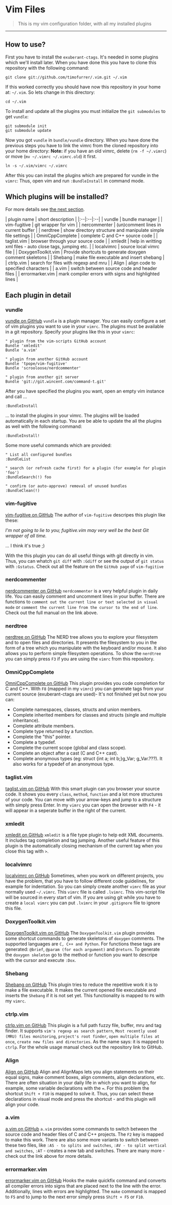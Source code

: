 # Vim Files
> This is my vim configuration folder, with all my installed plugins

***

## How to use?

First you have to install the `exuberant-ctags`. It's needed in some plugins which we'll install later.
When you have done this you have to clone this repository with the following command:

    git clone git://github.com/timofurrer/.vim.git ~/.vim

If this worked correctly you should have now this repository in your home at: `~/.vim`.
So lets change in this directory:

    cd ~/.vim

To install and update all the plugins you must initialize the `git submodules` to get `vundle`:

    git submodule init
    git submodule update

Now you got `vundle` in `bundle/vundle` directory.
When you have done the previous steps you have to link the vimrc from the cloned repository into your home directory:
**Note:** if you have an old vimrc, delete (`rm -f ~/.vimrc`) or move (`mv ~/.vimrc ~/.vimrc.old`) it first.

    ln -s ~/.vim/vimrc ~/.vimrc

After this you can install the plugins which are prepared for vundle in the `vimrc`:
Thus, open vim and run `:BundleInstall` in command mode.

## Which plugins will be installed?

For more details see [the next section](https://github.com/timofurrer/.vim#each-plugin-in-detail).

| plugin name | short description |
|:--|:--|:--|
| vundle | bundle manager |
| vim-fugitive | git wrapper for vim |
| nercommenter | (un)comment lines in current buffer |
| nerdtree | show directory structure and manipulate simple file settings |
| OmniCppComplete | complete C and C++ source code |
| taglist.vim | browser through your source code |
| xmledit | help in writting xml files - auto close tags, jumping etc. |
| localvimrc | source local vimrc file |
| DoxygenToolkit.vim | Provide shortcuts to generate doxygen comment skeletons |
| Shebang | make file executable and insert shebang |
| ctrlp.vim | search for files with regexp and mru |
| Align | align code to specified characters |
| a.vim | switch between source code and header files |
| errormarker.vim | mark compiler errors with signs and highlighted lines |

## Each plugin in detail

### vundle
[vundle on GitHub](https://github.com/gmarik/vundle)
`vundle` is a plugin manager. You can easily configure a set of vim plugins you want to use in your `vimrc`.
The plugins must be available in a git repository.
Specify your plugins like this in your `vimrc`:

```VimL
" plugin from the vim-scripts GitHub account
Bundle 'xmledit'
Bundle 'a.vim'

" plugin from another GitHub account
Bundle 'tpope/vim-fugitive'
Bundle 'scrooloose/nerdcommenter'

" plugin from another git server
Bundle 'git://git.wincent.com/command-t.git'
```

After you have specified the plugins you want, open an empty vim instance and call ...

```VimL
:BundleInstall
```

... to install the plugins in your vimrc. The plugins will be loaded automatically in each startup.
You are be able to update the all the plugins as well with the following command:

```VimL
:BundleInstall!
```

Some more useful commands which are provided:

```VimL
" List all configured bundles
:BundleList

" search (or refresh cache first) for a plugin (for example for plugin 'foo')
:BundleSearch(!) foo

" confirm (or auto-approve) removal of unused bundles
:BundleClean(!)
```

### vim-fugitive
[vim-fugitive on GitHub](https://github.com/tpope/vim-fugitive)
The author of `vim-fugitive` descripes this plugin like these:

*I'm not going to lie to you; fugitive.vim may very well be the best Git wrapper of all time.*

... I think it's true ;)

With the this plugin you can do all useful things with git directly in vim. Thus, you can whatch `git diff` with `:Gdiff` or see the output of `git status` with `:Gstatus`.
Check out all the feature on the `GitHub page` of `vim-fugitive`

### nerdcommenter
[nerdcommenter on GitHub](https://github.com/scrooloose/nerdcommenter)
`nerdcommenter` is a very helpful plugin in daily life. You can easily comment and uncomment lines in your buffer. There are functions
to `comment out the current line or text selected in visual mode` or `comment the current line from the cursor to the end of line`.
Check out the full manual on the link above.

### nerdtree
[nerdtree on GitHub](https://github.com/scrooloose/nerdtree)
The NERD tree allows you to explore your filesystem and to open files and directories. It presents the filesystem to you in the form of a tree which you manipulate with the keyboard and/or mouse. It also allows you to perform simple filesystem operations.
To show the `nerdtree` you can simply press `F3` if you are using the `vimrc` from this repository.

### OmniCppComplete
[OmniCppComplete on GitHub](https://github.com/vim-scripts/OmniCppComplete)
This plugin provides you code completion for C and C++. With `F8` (mapped in my `vimrc`) you can generate tags from your current source (exuberant-ctags are used)-
It's not finished yet but now you can:
- Complete namespaces, classes, structs and union members.
- Complete inherited members for classes and structs (single and multiple inheritance).
- Complete attribute members.
- Complete type returned by a function.
- Complete the "this" pointer.
- Complete a typedef.
- Complete the current scope (global and class scope).
- Complete an object after a cast (C and C++ cast).
- Complete anonymous types (eg: struct {int a; int b;}g_Var; g_Var.???). It also works for a typedef of an anonymous type.

### taglist.vim
[taglist.vim on GitHub](https://github.com/vim-scripts/taglist.vim)
With this smart plugin can you browser your source code. It shows you every `class`, `method`, `function` and a lot more structures of your code.
You can move with your arrow-keys and jump to a structure with simply press Enter.
In my `vimrc` you can open the browser with `F4` - it will appear in a seperate buffer in the right of the current.

### xmledit
[xmledit on GitHub](https://github.com/sukima/xmledit/)
`xmledit` is a file type plugin to help edit XML documents. It includes tag completion and tag jumping.
Another useful feature of this plugin is the automatically closing  mechanism of the current tag when you close this tag with `>`.

### localvimrc
[localvimrc on GitHub](https://github.com/vim-scripts/localvimrc)
Sometimes, when you work on different projects, you have the problem, that you have to follow different code guidelines, for example for indentation.
So you can simply create another `vimrc` file as your normally used `~/.vimrc`. This `vimrc` file is called `.lvimrc`. This vim-script file will be sourced in every start of vim.
If you are using git while you have to create a `local vimrc` you can put `.lvimrc` in your `.gitignore` file to ignore this file.

### DoxygenToolkit.vim
[DoxygenToolkit.vim on GitHub](https://github.com/vim-scripts/DoxygenToolkit.vim)
The `DoxygenToolkit.vim` plugin provides some shortcut commands to generate skeletons of `doxygen` comments.
The supported languages are `C, C++ and Python`. For functions these tags are generated: `@brief`, `@param (for each argument)` and `@return`.
To generate the `doxygen skeleton` go to the method or function you want to descripe with the cursor and execute `:Dox`.

### Shebang
[Shebang on GitHub](https://github.com/vim-scripts/Shebang)
This plugin tries to reduce the repetitive work it is to make a file executable. It makes the current opened file executable and inserts the `Shebang` if it is not set yet.
This functionality is mapped to `F6` with my `vimrc`.

### ctrlp.vim
[ctrlp.vim on GitHub](https://github.com/kien/ctrlp.vim)
This plugin is a full path fuzzy file, buffer, mru and tag finder. It supports `vim's regexp as search pattern`, `Most recently used (MRU) files monitoring`, `project's root finder`, `open multiple files at once`, `create new files and directories`. As the name says: it is mapped to `ctrlp`.
For the whole usage manual check out the repository link to GitHub.

### Align
[Align on GitHub](https://github.com/vim-scripts/Align)
Align and AlignMaps lets you align statements on their equal signs, make comment boxes, align comments, align declarations, etc.
There are often situation in your daily life in which you want to align, for example, some variable declarations with the `=`.
For this problem the shortcut `Shift + F10` is mapped to solve it. Thus, you can select these declarations in visual mode and press the shortcut - and this plugin will align your code.

### a.vim
[a.vim on GitHub](https://github.com/vim-scripts/a.vim)
`a.vim` provides some commands to switch between the source code and header files of C and C++ projects. The `F2` key is mapped to make this work.
There are also some more variants to switch between these two files, like `:AS - to splits and switches`, `:AV - to split vertical and switches`, `:AT` - creates a new tab and switches. There are many more - check out the link above for more details.

### errormarker.vim
[errormarker.vim on GitHub](https://github.com/vim-scripts/errormarker.vim)
Hooks the make quickfix command and converts all compiler errors into signs that are placed next to the line with the error. Additionally, lines with errors are highlighted.
The `make` command is mapped to `F5` and to jump to the next error simply press `Shift + F5` or `F10`.
